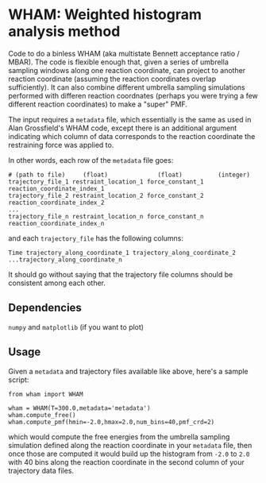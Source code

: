 # WHAM: Weighted histogram analysis method
Code to do a binless WHAM (aka multistate Bennett acceptance ratio / MBAR). The code is flexible enough that, given a series of umbrella sampling windows along one reaction coordinate, can project to another reaction coordinate (assuming the reaction coordinates overlap sufficiently). It can also combine different umbrella sampling simulations performed with differen reaction coordnates (perhaps you were trying a  few different reaction coordinates) to make a "super" PMF.

The input requires a `metadata` file, which essentially is the same as used in Alan Grossfield's WHAM code, except there is an additional argument indicating which column of data corresponds to the reaction coordinate the restraining force was applied to. 

In other words, each row of the `metadata` file goes:

```
# (path to file)     (float)              (float)          (integer)
trajectory_file_1 restraint_location_1 force_constant_1 reaction_coordinate_index_1
trajectory_file_2 restraint_location_2 force_constant_2 reaction_coordinate_index_2
...
trajectory_file_n restraint_location_n force_constant_n reaction_coordinate_index_n
```

and each `trajectory_file` has the following columns:

```
Time trajectory_along_coordinate_1 trajectory_along_coordinate_2 ...trajectory_along_coordinate_n
```

It should go without saying that the trajectory file columns should be consistent among each other.

## Dependencies
`numpy` and `matplotlib` (if you want to plot)

## Usage
Given a `metadata` and trajectory files available like above, here's a sample script:

```
from wham import WHAM

wham = WHAM(T=300.0,metadata='metadata')
wham.compute_free()
wham.compute_pmf(hmin=-2.0,hmax=2.0,num_bins=40,pmf_crd=2)
```

which would compute the free energies from the umbrella sampling simulation defined along the reaction coordinate in your `metadata` file, then once those are computed it would build up the histogram from `-2.0` to `2.0` with 40 bins along the reaction coordinate in the second column of your trajectory data files. 
